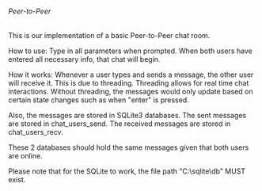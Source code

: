 ###### Peer-to-Peer #####

This is our implementation of a basic Peer-to-Peer chat room.

How to use:
  Type in all parameters when prompted.
  When both users have entered all necessary info, that chat will begin.
  
How it works:
  Whenever a user types and sends a message, the other user will receive it.
  This is due to threading.
  Threading allows for real time chat interactions.
  Without threading, the messages would only update based on certain state changes such as when "enter" is pressed.
  
  Also, the messages are stored in SQLite3 databases.
  The sent messages are stored in chat_users_send.
  The received messages are stored in chat_users_recv.
  
  These 2 databases should hold the same messages given that both users are online.
  
  Please note that for the SQLite to work, the file path "C:\sqlite\db\" MUST exist.
  


